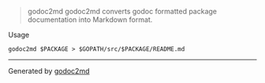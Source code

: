 

> godoc2md
godoc2md converts godoc formatted package documentation into Markdown format.

Usage


	godoc2md $PACKAGE > $GOPATH/src/$PACKAGE/README.md






- - -
Generated by [godoc2md](http://github.com/gruzovator/godoc2md)

